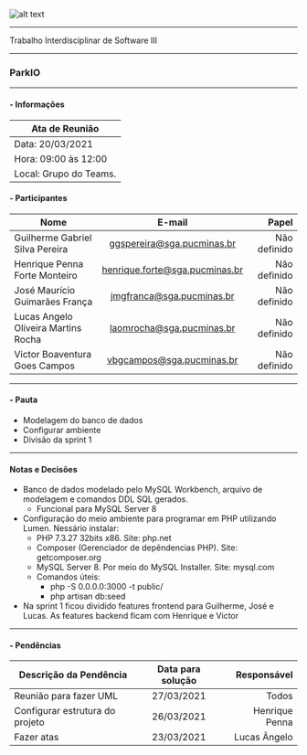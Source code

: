 ![alt text](https://i.imgur.com/4B1IxdA.png "Logo Puc")

***

Trabalho Interdisciplinar de Software III

------
### ParkIO

___


####  - Informações
| Ata de Reunião          |
| -------------           |
| Data: 20/03/2021        |
| Hora: 09:00 às 12:00    |
| Local: Grupo do Teams.  |

#### - Participantes
| Nome                                 | E-mail                          | Papel            |
| -------------                        | :-------------:                 | -----:           |
| Guilherme Gabriel Silva Pereira      | ggspereira@sga.pucminas.br      | Não definido     |
| Henrique Penna Forte Monteiro        | henrique.forte@sga.pucminas.br  | Não definido     |
| José Maurício Guimarães França       | jmgfranca@sga.pucminas.br       | Não definido     |
| Lucas Angelo Oliveira Martins Rocha  | laomrocha@sga.pucminas.br       | Não definido     |
| Victor Boaventura Goes Campos        | vbgcampos@sga.pucminas.br       | Não definido     |
___

#### - Pauta

- Modelagem do banco de dados
- Configurar ambiente
- Divisão da sprint 1

___

#### Notas e Decisões

- Banco de dados modelado pelo MySQL Workbench, arquivo de modelagem e comandos DDL SQL gerados.
    - Funcional para MySQL Server 8
- Configuração do meio ambiente para programar em PHP utilizando Lumen. Nessário instalar:
    - PHP 7.3.27 32bits x86. Site: php.net
    - Composer (Gerenciador de depêndencias PHP). Site: getcomposer.org
    - MySQL Server 8. Por meio do MySQL Installer. Site: mysql.com
    - Comandos úteis: 
        - php -S 0.0.0.0:3000 -t public/
        - php artisan db:seed
- Na sprint 1 ficou dividido features frontend para Guilherme, José e Lucas. As features backend ficam com Henrique e Victor

___

#### - Pendências

| Descrição da Pendência               | Data para solução               | Responsável                       |
| -------------                        | :-------------:                 | -----:                            |
| Reunião para fazer UML               | 27/03/2021                      | Todos                             |
| Configurar estrutura do projeto      | 26/03/2021                      | Henrique Penna                    |
| Fazer atas                           | 23/03/2021                      | Lucas Ângelo                      |
